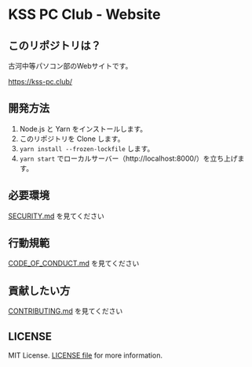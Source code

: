 # KSS PC Club - Website

## このリポジトリは？

古河中等パソコン部のWebサイトです。

https://kss-pc.club/

## 開発方法
1. Node.js と Yarn をインストールします。
2. このリポジトリを Clone します。
3. `yarn install --frozen-lockfile` します。
4. `yarn start` でローカルサーバー（http://localhost:8000/）を立ち上げます。

## 必要環境
[SECURITY.md](./SECURITY.md) を見てください

## 行動規範
[CODE_OF_CONDUCT.md](./CODE_OF_CONDUCT.md) を見てください

## 貢献したい方
[CONTRIBUTING.md](./CONTRIBUTING.md) を見てください

## LICENSE
MIT License. [LICENSE file](./LICENSE) for more information.